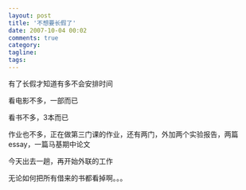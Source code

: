 ```yaml
---
layout: post
title: '不想要长假了'
date: 2007-10-04 00:02
comments: true
category: 
tagline: 
tags:
---
```

    

有了长假才知道有多不会安排时间

看电影不多，一部而已

看书不多，3本而已

作业也不多，正在做第三门课的作业，还有两门，外加两个实验报告，两篇essay，一篇马基期中论文

今天出去一趟，再开始外联的工作

无论如何把所有借来的书都看掉啊。。。
